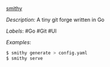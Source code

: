 [smithy](https://github.com/honza/smithy)

*Description*: A tiny git forge written in Go

*Labels*: #Go #Git #UI

*Examples*:

```bash
$ smithy generate > config.yaml
$ smithy serve
```
